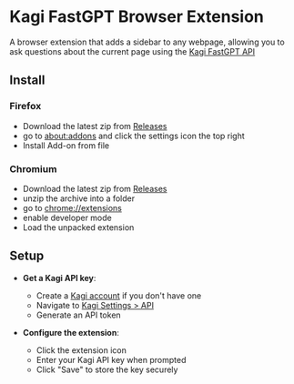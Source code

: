 # Kagi FastGPT Browser Extension

A browser extension that adds a sidebar to any webpage, allowing you to ask questions about the current page using the [Kagi FastGPT API](https://help.kagi.com/kagi/api/fastgpt.html)

## Install

### Firefox

- Download the latest zip from [Releases](https://github.com/0xgingi/kagi-fastgpt-sidebar/releases/latest)
- go to [about:addons](about:addons) and click the settings icon the top right
- Install Add-on from file

### Chromium

- Download the latest zip from [Releases](https://github.com/0xgingi/kagi-fastgpt-sidebar/releases/latest)
- unzip the archive into a folder
- go to [chrome://extensions](chrome://extensions)
- enable developer mode
- Load the unpacked extension

## Setup

- **Get a Kagi API key**:
   - Create a [Kagi account](https://kagi.com) if you don't have one
   - Navigate to [Kagi Settings > API](https://kagi.com/settings?p=api)
   - Generate an API token

- **Configure the extension**:
   - Click the extension icon
   - Enter your Kagi API key when prompted
   - Click "Save" to store the key securely